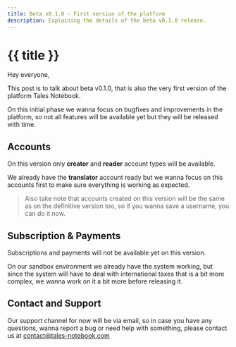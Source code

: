 ```yaml
---
title: Beta v0.1.0 - First version of the platform
description: Explaining the details of the beta v0.1.0 release.
---
```


# {{ title }}

Hey everyone,

This post is to talk about beta v0.1.0, that is also the very first version of the platform Tales Notebook.

On this initial phase we wanna focus on bugfixes and improvements in the platform, so not all features will be available yet but they will be released with time.

## Accounts

On this version only **creator** and **reader** account types will be available.

We already have the **translator** account ready but we wanna focus on this accounts first to make sure everything is working as expected.

> Also take note that accounts created on this version will be the same as on the definitive version too, so if you wanna save a username, you can do it now.

## Subscription & Payments

Subscriptions and payments will not be available yet on this version.

On our sandbox environment we already have the system working, but since the system will have to deal with international taxes that is a bit more complex, we wanna work on it a bit more before releasing it.

## Contact and Support

Our support channel for now will be via email, so in case you have any questions, wanna report a bug or need help with something, please contact us at contact@tales-notebook.com